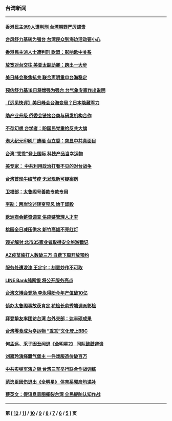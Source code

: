### 台湾新闻
---
#### [香港民主派9人遭判刑 台湾朝野严厉谴责](../../pages/ncid1349361/n12886227.md) 
#### [台风舒力基转为强台 台湾民众到海边活动要小心](../../pages/ncid1349361/n12886399.md) 
#### [香港民主派人士遭判刑 欧盟：影响欧中关系](../../pages/ncid1349361/n12885988.md) 
#### [放宽对台交往 美亚太副助卿：跨出一大步](../../pages/ncid1349361/n12885966.md) 
#### [美日峰会聚焦抗共 联合声明重申台海稳定](../../pages/ncid1349361/n12885495.md) 
#### [预估舒力基18日将增强为强台 台气象专家作出说明](../../pages/ncid1349361/n12885908.md) 
#### [【远见快评】美日峰会台海变局？日本隐藏军力](../../pages/ncid1349361/n12885679.md) 
#### [助产业升级 侨委会链接台商与研发机构合作](../../pages/ncid1349361/n12885631.md) 
#### [不存幻想 台学者：盼国民党重拾反共大旗](../../pages/ncid1349361/n12884928.md) 
#### [港大纪元印刷厂遭砸 台立委：突显中共真面目](../../pages/ncid1349361/n12884925.md) 
#### [台湾“乖乖”登上国际 科技产品当幸运物](../../pages/ncid1349361/n12884783.md) 
#### [美专家： 中共利用政治打看不见的对台战争](../../pages/ncid1349361/n12884832.md) 
#### [台湾首现牛结节疹 无发现新可疑案例](../../pages/ncid1349361/n12884931.md) 
#### [卫福部：太鲁阁号善款专款专用](../../pages/ncid1349361/n12884690.md) 
#### [李勘：两岸论述转变歪风 始于邱毅](../../pages/ncid1349361/n12884660.md) 
#### [欧洲商会薪资调查 供应链管理人才夯](../../pages/ncid1349361/n12884735.md) 
#### [桃园全日减压供水 新竹高雄不亮红灯](../../pages/ncid1349361/n12884781.md) 
#### [观光解封 北市35家业者取得安全旅游戳记](../../pages/ncid1349361/n12884804.md) 
#### [AZ疫苗施打人数破三万 自费下周开放预约](../../pages/ncid1349361/n12884806.md) 
#### [服务处遭泼漆 王定宇：刻意炒作不可取](../../pages/ncid1349361/n12884737.md) 
#### [LINE Bank纯网银 将公开服务亮点](../../pages/ncid1349361/n12884739.md) 
#### [台湾文博会登场 李永得盼今年产值破10亿](../../pages/ncid1349361/n12884741.md) 
#### [侦办太鲁阁事故获肯定 花检长俞秀端调派彰检](../../pages/ncid1349361/n12884746.md) 
#### [拜登挚友率团访台湾 台外交部：达丰硕成果](../../pages/ncid1349361/n12884620.md) 
#### [台湾零食成为幸运物 “乖乖”文化登上BBC](../../pages/ncid1349361/n12884334.md) 
#### [何孟远、采子因丑闻退《全明星2》 同队鼓鼓避谈](../../pages/ncid1349361/n12884229.md) 
#### [刘嘉玲演绎霸气堡主 一件戏服造价破百万](../../pages/ncid1349361/n12884214.md) 
#### [中共实弹军演之际 台湾三军举行联合作战训练](../../pages/ncid1349361/n12884272.md) 
#### [范逸臣因伤退出《全明星》 体育系郭彦均递补](../../pages/ncid1349361/n12884294.md) 
#### [蔡英文：假讯息意图撕裂台湾 全民提防认知作战](../../pages/ncid1349361/n12884147.md) 

---
#### 第 [ [12](./12.md) / [11](./11.md) / [10](./10.md) / [9](./9.md) / [8](./8.md) / [7](./7.md) / [6](./6.md) / [5](./5.md) ] 页
